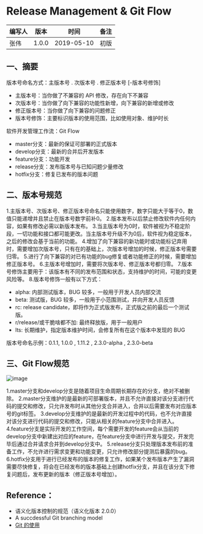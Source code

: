 # Release Management & Git Flow

| 编写人 | 版本   | 时间 | 备注 |
| -- | -- | -- | -- |
| 张伟   | 1.0.0 | 2019-05-10|初版|


## 一、摘要

版本号命名方式：主版本号 . 次版本号 . 修正版本号 [-版本号修饰]
- 主版本号：当你做了不兼容的 API 修改，存在向下不兼容
- 次版本号：当你做了向下兼容的功能性新增，向下兼容的新增或修改
- 修正版本号：当你做了向下兼容的问题修正
- 版本号修饰：主要标识版本的使用范围，比如使用对象、维护时长

软件开发管理工作流：Git Flow
- master分支：最新的保证可部署的正式版本
- develop分支：最新的合并后开发版本
- feature分支：功能开发
- release分支：发布版本号与已知问题少量修改
- hotfix分支：修复已发布的版本问题

## 二、版本号规范
1.主版本号、次版本号、修正版本号命名只能使用数字，数字只能大于等于0，数值只能递增并且禁止在版本号数字前补0。
2.版本发布以后禁止修改软件内任何内容，如果有修改必需以新版本发布。
3.当主版本号为0时，软件被视为不稳定阶段，一切功能和接口都可能更改。当主版本号升级不为0后，软件视为稳定版本，之后的修改会基于当前的功能。
4.增加了向下兼容的新功能时或功能标记弃用时，需要增加次版本号，只有在的基础上，次版本号增加的时候，修正版本号需要归零。
5.进行了向下兼容的对已有功能的bug修复或者功能修正的时候，需要增加修正版本号。
6.主版本号增加时，需要将次版本号、修正版本号都归零。
7.版本号修饰主要用于：该版本有不同的发布范围和状态，支持维护的时间，可能的变更风险等。
8.版本号修饰一般有以下方式：
- alpha: 内部测试版本，BUG 较多，一般用于开发人员内部交流
- beta: 测试版，BUG 较多，一般用于小范围测试，并向开发人员反馈
- rc: release candidate，即将作为正式版发布，正式版之前的最后一个测试版。
- r/release/或干脆啥都不加: 最终释放版，用于一般用户
- lts: 长期维护，指定版本维护时间，会修复所有在这个版本中发现的 BUG

版本号命名示例：0.1.1, 1.0.0 , 1.11.2 , 2.3.0-alpha , 2.3.0-beta

## 三、Git Flow规范

![image](https://user-images.githubusercontent.com/29084184/160099376-9ce5c5ce-3fd3-44ad-85e5-301080369c2f.png)

1.master分支和develop分支是随着项目生命周期长期存在的分支，绝对不被删除。
2.master分支维护的是最新的可部署版本，并且不允许直接对该分支进行代码的提交和修改，只允许发布时从其他分支合并进入，合并以后需要发布对应版本号的git标签。
3.develop分支维护的是最新的开发过程中的代码，也不允许直接对该分支进行代码的提交和修改，只能从相关的feature分支中合并进入。
4.feature分支是实际开发的工作空间，每个需要开发的feature会从当前的develop分支中新建出对应的feature，在feature分支中进行开发与提交，开发完毕后通过合并请求合并到develop分支中。
5.release分支只处理版本发布前的准备工作，不允许进行需求变更和功能变更，只允许修改部分提测后暴露的bug。
6.hotfix分支用于进行已经发布的版本的修复工作，如果某个发布版本产生了漏洞需要尽快修复，将会在已经发布的版本基础上创建hotfix分支，并且在该分支下修复问题后，发布更新的版本（修正版本号增加）。


## Reference：
- 语义化版本控制的规范（语义化版本 2.0.0）
- A succdessful Git branching model
- [Git 的使用](https://github.com/Charmve/CppMaster/tree/main/docs/Git)

